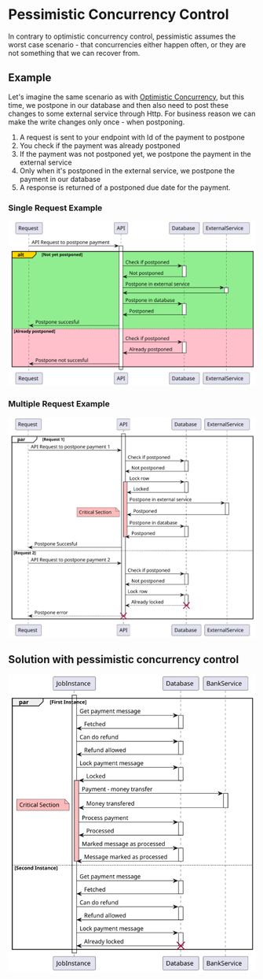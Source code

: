 ﻿# Pessimistic Concurrency Control
In contrary to optimistic concurrency control, pessimistic assumes the worst case scenario - that concurrencies either happen often, or they are not something that we can recover from.

## Example
Let's imagine the same scenario as with [Optimistic Concurrency](OptimisticConcurrency.md), but this time,
we postpone in our database and then also need to post these changes to some external service through Http. 
For business reason we can make the write changes only once - when postponing.

1. A request is sent to your endpoint with Id of the payment to postpone
2. You check if the payment was already postponed
3. If the payment was not postponed yet, we postpone the payment in the external service
4. Only when it's postponed in the external service, we postpone the payment in our database
5. A response is returned of a postponed due date for the payment.


### Single Request Example

![Postpone Endpoint](https://github.com/lukaskuko9/EasyConcurrency/blob/readmes/Readme/PessimisticConcurrency/1.svg)

### Multiple Request Example

![Postpone Endpoint](https://github.com/lukaskuko9/EasyConcurrency/blob/readmes/Readme/PessimisticConcurrency/2.svg)

## Solution with pessimistic concurrency control

![Postpone Issue](https://github.com/lukaskuko9/EasyConcurrency/blob/readmes/Readme/PessimisticConcurrency/3.svg)

